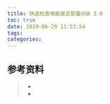 ```yaml
---
title: 快速检查电脑是否配备USB 3.0
toc: true
date: 2019-06-29 11:53:54
tags:
categories:
---
```






## 参考资料
> - []()
> - []()
